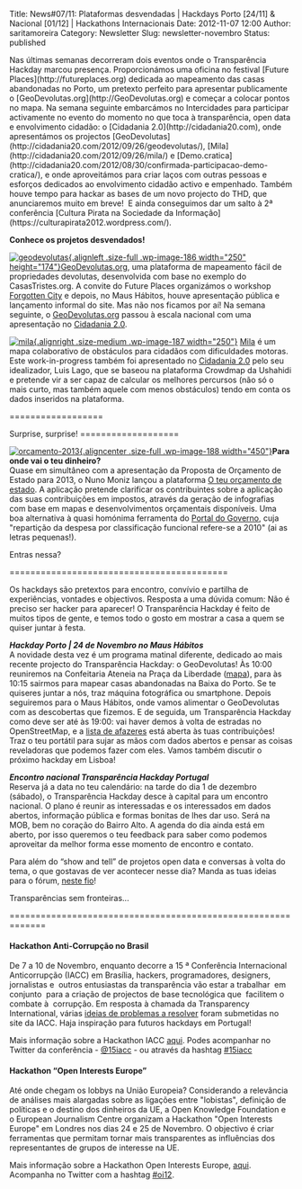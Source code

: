 Title: News#07/11: Plataformas desvendadas | Hackdays Porto [24/11] & Nacional [01/12] | Hackathons Internacionais
Date: 2012-11-07 12:00
Author: saritamoreira
Category: Newsletter
Slug: newsletter-novembro
Status: published

<!--:pt-->Nas últimas semanas decorreram dois eventos onde o Transparência Hackday marcou presença. Proporcionámos uma oficina no festival [Future Places](http://futureplaces.org) dedicada ao mapeamento das casas abandonadas no Porto, um pretexto perfeito para apresentar publicamente o [GeoDevolutas.org](http://GeoDevolutas.org) e começar a colocar pontos no mapa. Na semana seguinte embarcámos no Intercidades para participar activamente no evento do momento no que toca à transparência, open data e envolvimento cidadão: o [Cidadania 2.0](http://cidadania20.com), onde apresentámos os projectos [GeoDevolutas](http://cidadania20.com/2012/09/26/geodevolutas/), [Mila](http://cidadania20.com/2012/09/26/mila/) e [Demo.cratica](http://cidadania20.com/2012/08/30/confirmada-participacao-demo-cratica/), e onde aproveitámos para criar laços com outras pessoas e esforços dedicados ao envolvimento cidadão activo e empenhado. Também houve tempo para hackar as bases de um novo projecto do THD, que anunciaremos muito em breve!  E ainda conseguimos dar um salto à 2ª conferência [Cultura Pirata na Sociedade da Informação](https://culturapirata2012.wordpress.com/).

**Conhece os projetos desvendados!**

[![](http://www.transparenciahackday.org/wp-content/uploads/2012/11/geodevolutas.png "geodevolutas"){.alignleft .size-full .wp-image-186 width="250" height="174"}](http://www.transparenciahackday.org/wp-content/uploads/2012/11/geodevolutas.png)[GeoDevolutas.org](http://GeoDevolutas.org), uma plataforma de mapeamento fácil de propriedades devolutas, desenvolvida com base no exemplo do CasasTristes.org. A convite do Future Places organizámos o workshop [Forgotten City](http://futureplaces.org/labs/2012-forgotten-city/) e depois, no Maus Hábitos, houve apresentação pública e lançamento informal do site. Mas não nos ficamos por aí! Na semana seguinte, o [GeoDevolutas.org](http://GeoDevolutas.org) passou à escala nacional com uma apresentação no [Cidadania 2.0](http://cidadania20.com/2012/09/26/geodevolutas/).

[![](http://www.transparenciahackday.org/wp-content/uploads/2012/11/mila-300x214.png "mila"){.alignright .size-medium .wp-image-187 width="250"}](http://www.transparenciahackday.org/wp-content/uploads/2012/11/mila.png) [Mila](http://www.mila.crowdmap.com/) é um mapa colaborativo de obstáculos para cidadãos com dificuldades motoras. Este work-in-progress também foi apresentado no [Cidadania 2.0](http://cidadania20.com/2012/09/26/mila/) pelo seu idealizador, Luis Lago, que se baseou na plataforma Crowdmap da Ushahidi e pretende vir a ser capaz de calcular os melhores percursos (não só o mais curto, mas também aquele com menos obstáculos) tendo em conta os dados inseridos na plataforma.

<!--:--><!--:en-->
==================

  
<!--:--><!--more--><!--:pt-->

</h1>
Surprise, surprise!
===================

[![](http://www.transparenciahackday.org/wp-content/uploads/2012/11/orcamento-2013.png "orcamento-2013"){.aligncenter .size-full .wp-image-188 width="450"}](http://www.transparenciahackday.org/wp-content/uploads/2012/11/orcamento-2013.png)**Para onde vai o teu dinheiro?**  
Quase em simultâneo com a apresentação da Proposta de Orçamento de Estado para 2013, o Nuno Moniz lançou a plataforma [O teu orçamento de estado](http://www.nunomoniz.com/orcamento2013/). A aplicação pretende clarificar os contribuintes sobre a aplicação das suas contribuições em impostos, através da geração de infografias com base em mapas e desenvolvimentos orçamentais disponíveis. Uma boa alternativa à quasi homónima ferramenta do [Portal do Governo](http://www.portugal.gov.pt/pt/para-onde-vao-os-seus-impostos.aspx), cuja "repartição da despesa por classificação funcional refere-se a 2010" (ai as letras pequenas!).

<!--:--><!--more--><!--:pt-->Entras nessa?
==========================================

Os hackdays são pretextos para encontro, convívio e partilha de experiências, vontades e objectivos. Resposta a uma dúvida comum: Não é preciso ser hacker para aparecer! O Transparência Hackday é feito de muitos tipos de gente, e temos todo o gosto em mostrar a casa a quem se quiser juntar à festa.

***Hackday Porto \| 24 de Novembro no Maus Hábitos***  
A novidade desta vez é um programa matinal diferente, dedicado ao mais recente projecto do Transparência Hackday: o GeoDevolutas! Às 10:00 reuniremos na Confeitaria Ateneia na Praça da Liberdade ([mapa](http://goo.gl/maps/mKdsf)), para às 10:15 sairmos para mapear casas abandonadas na Baixa do Porto. Se te quiseres juntar a nós, traz máquina fotográfica ou smartphone. Depois seguiremos para o Maus Hábitos, onde vamos alimentar o GeoDevolutas com as descobertas que fizemos. E de seguida, um Transparência Hackday como deve ser até às 19:00: vai haver demos à volta de estradas no OpenStreetMap, e a [lista de afazeres](http://transparenciahackday.org/forum/discussion/15/transparencia-hackday-dia-24-de-novembro) está aberta às tuas contribuições! Traz o teu portátil para sujar as mãos com dados abertos e pensar as coisas reveladoras que podemos fazer com eles. Vamos também discutir o próximo hackday em Lisboa!

***Encontro nacional Transparência Hackday Portugal***  
Reserva já a data no teu calendário: na tarde do dia 1 de dezembro (sábado), o Transparência Hackday desce à capital para um encontro nacional. O plano é reunir as interessadas e os interessados em dados abertos, informação pública e formas bonitas de lhes dar uso. Será na MOB, bem no coração do Bairro Alto. A agenda do dia ainda está em aberto, por isso queremos o teu feedback para saber como podemos aproveitar da melhor forma esse momento de encontro e contato.

Para além do “show and tell” de projetos open data e conversas à volta do tema, o que gostavas de ver acontecer nesse dia? Manda as tuas ideias para o fórum, [neste fio](http://transparenciahackday.org/forum/discussion/11/encontro-em-lisboa-dia-1-de-dezembro)!

<!--:--><!--more--><!--:pt-->Transparências sem fronteiras...
=============================================================

#### **Hackathon Anti-Corrupção no Brasil**

De 7 a 10 de Novembro, enquanto decorre a 15 ª Conferência Internacional Anticorrupção (IACC) em Brasília, hackers, programadores, designers,  jornalistas e  outros entusiastas da transparência vão estar a trabalhar  em conjunto  para a criação de projectos de base tecnológica que  facilitem o combate à  corrupção. Em resposta à chamada da Transparency International, várias [ideias de problemas a resolver](http://15iacc.org/blog/category/iacc-hackathon/) foram submetidas no site da IACC. Haja inspiração para futuros hackdays em Portugal!

Mais informação sobre a Hackathon IACC [aqui](http://15iacc.org/get-involved/iacc-hackathon/). Podes acompanhar no Twitter da conferência - [\@15iacc](https://twitter.com/15iacc) - ou através da hashtag [\#15iacc](https://twitter.com/search?q=%23IACC&src=hash)

#### **Hackathon “Open Interests Europe”**

Até onde chegam os lobbys na União Europeia? Considerando a relevância de análises mais alargadas sobre as ligações entre "lobistas", definição de políticas e o destino dos dinheiros da UE, a Open Knowledge Foundation e o European Journalism Centre organizam a Hackathon "Open Interests Europe" em Londres nos dias 24 e 25 de Novembro. O objectivo é criar ferramentas que permitam tornar mais transparentes as influências dos representantes de grupos de interesse na UE.

Mais informação sobre a Hackathon Open Interests Europe, [aqui](http://okfnlabs.org/events/hackdays/lobbying.html). Acompanha no Twitter com a hashtag [\#oi12](https://twitter.com/search?q=%23oi12&src=hash).<!--:--><!--:en-->

<!--:-->

